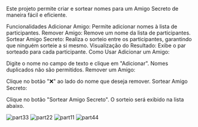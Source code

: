 Este projeto permite criar e sortear nomes para um Amigo Secreto de maneira fácil e eficiente.

Funcionalidades
Adicionar Amigo: Permite adicionar nomes à lista de participantes.
Remover Amigo: Remove um nome da lista de participantes.
Sortear Amigo Secreto: Realiza o sorteio entre os participantes, garantindo que ninguém sorteie a si mesmo.
Visualização do Resultado: Exibe o par sorteado para cada participante.
Como Usar
Adicionar um Amigo:

Digite o nome no campo de texto e clique em "Adicionar".
Nomes duplicados não são permitidos.
Remover um Amigo:

Clique no botão "❌" ao lado do nome que deseja remover.
Sortear Amigo Secreto:

Clique no botão "Sortear Amigo Secreto".
O sorteio será exibido na lista abaixo.

![part33](https://github.com/user-attachments/assets/8e93a353-2203-4c28-a9aa-d1b5fa05c379)
![part22](https://github.com/user-attachments/assets/6a88c221-5583-46ab-8556-522207fc8881)
![part11](https://github.com/user-attachments/assets/91b081d2-af04-4d6f-b6d6-2ec46ae7615d)
![part44](https://github.com/user-attachments/assets/08260ae2-79d8-4cf2-8a6b-4988bab531b8)
